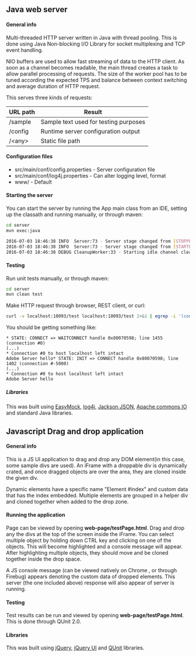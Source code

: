 ## Java web server

#### General info

Multi-threaded HTTP server written in Java with thread pooling. This is done using Java Non-blocking I/O Library for socket multiplexing and TCP event handling. 

NIO buffers are used to allow fast streaming of data to the HTTP client. 
As soon as a channel becomes readable, the main thread creates a task to allow parallel processing of requests. The size of the worker pool has to be tuned according the expected TPS and balance between context switching and average duration of HTTP request.

This serves three kinds of requests:

| URL path  	| Result								 |
| ------------- | -------------------------------------- |
|	/sample		| Sample text used for testing purposes  |
|	/config		| Runtime server configuration output	 |
|	/\<any\>		| Static file path 						 |

#### Configuration files

* src/main/conf/config.properties  	- Server configuration file
* src/main/conf/log4j.properties   	- Can alter logging level, format
* www/								- Default 
 

#### Starting the server

You can start the server by running the App main class from an IDE, setting up the classath and running manually, or through maven:

```bash
cd server
mvn exec:java

2016-07-03 18:46:38 INFO  Server:73 - Server stage changed from [STOPPED] to [STARTED]
2016-07-03 18:46:38 INFO  Server:73 - Server stage changed from [STARTED] to [RUNNING]
2016-07-03 18:46:38 DEBUG CleanupWorker:33 - Starting idle channel cleanup for 1 keys
```

#### Testing

Run unit tests manually, or through maven:
```bash
cd server
mvn clean test
```

Make HTTP request through browser, REST client, or curl:
```bash
curl -v localhost:10093/test localhost:10093/test 2>&1 | egrep -i '(connection #0|hello)'
```

You should be getting something like:
```
* STATE: CONNECT => WAITCONNECT handle 0x80070598; line 1455 (connection #0)
(...)
* Connection #0 to host localhost left intact
Adobe Server hello* STATE: INIT => CONNECT handle 0x80070598; line 1402 (connection #-5000)
(...)
* Connection #0 to host localhost left intact
Adobe Server hello

```

##### Libraries
This was built using [EasyMock](http://easymock.org/), [log4j](http://logging.apache.org/log4j/2.x/), [Jackson JSON](http://wiki.fasterxml.com/JacksonLicensing), [Apache commons IO](https://commons.apache.org/proper/commons-io/) and standard Java libraries.




## Javascript Drag and drop application

#### General info
This is a JS UI application to drag and drop any DOM element(in this case, some sample divs are used). An iFrame with a droppable div is dynamically crated, and once dragged objects are over the area, they are cloned inside the given div. 

Dynamic elements have a specific name "Element #index" and custom data that has the index embedded. Multiple elements are grouped in a helper div and cloned together when added to the drop zone.

#### Running the application

Page can be viewed by opening **web-page/testPage.html**. Drag and drop any the divs at the top of the screen inside the iFrame. 
You can select multiple object by holding down CTRL key and clicking on one of the objects. This will become highlighted and a console message will appear. After highlighting multiple objects, they should move and be cloned together inside the drop space.

A JS console message (can be viewed natively on Chrome , or through Firebug) appears denoting the custom data of dropped elements. This server (the one included above) response will also appear of server is running.

#### Testing

Test results can be run and viewed by opening **web-page/testPage.html**. This is done through QUnit 2.0. 

#### Libraries
This was built using [jQuery](https://jquery.com/), [jQuery UI](https://jqueryui.com/) and [QUnit](http://qunitjs.com/) libraries.